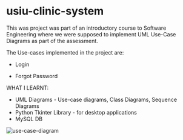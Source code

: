 # usiu-clinic-system

This was project was part of an introductory course to Software Engineering where we were supposed to implement UML Use-Case Diagrams as part of the assessment.

The Use-cases implemented in the project are:

- Login

- Forgot Password

WHAT I LEARNT:
- UML Diagrams - Use-case diagrams, Class Diagrams, Sequence Diagrams
- Python Tkinter Library - for desktop applications
- MySQL DB

![use-case-diagram](https://user-images.githubusercontent.com/51905418/144564882-9a216a9c-698d-4b6d-942b-73a0e4c0d3ff.PNG)

